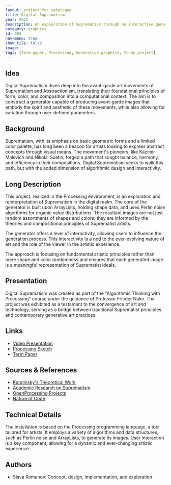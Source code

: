 ```yaml
---
layout: project_for_catalogue
title: Digital Suprematism
year: 2022
description: An exploration of Suprematism through an interactive generator of avant-garde images, seeking to blend foundational artistic principles with computational creativity.
category: graphics
id: 003
nav-menu: true
show_tile: false
image:
tags: [Term paper, Processing, Generative graphics, Study project]
---
```


## Idea

Digital Suprematism dives deep into the avant-garde art movements of Suprematism and Abstractionism, translating their foundational principles of form, color, and composition into a computational context. The aim is to construct a generator capable of producing avant-garde images that embody the spirit and aesthetic of these movements, while also allowing for variation through user-defined parameters.

## Background

Suprematism, with its emphasis on basic geometric forms and a limited color palette, has long been a beacon for artists looking to express abstract concepts through visual means. The movement's pioneers, like Kazimir Malevich and Nikolai Suetin, forged a path that sought balance, harmony, and efficiency in their compositions. Digital Suprematism seeks to walk this path, but with the added dimension of algorithmic design and interactivity.

## Long Description

This project, realized in the Processing environment, is an exploration and reinterpretation of Suprematism in the digital realm. The core of the generator is built upon ArrayLists, holding shape data, and uses Perlin noise algorithms for organic value distributions. The resultant images are not just random assortments of shapes and colors; they are informed by the theories and compositional principles of Suprematist artists.

The generator offers a level of interactivity, allowing users to influence the generation process. This interactivity is a nod to the ever-evolving nature of art and the role of the viewer in the artistic experience.

The approach is focusing on fundamental artistic principles rather than mere shape and color randomness and ensures that each generated image is a meaningful representation of Suprematist ideals.

## Presentation

Digital Suprematism was created as part of the "Algorithmic Thinking with Processing" course under the guidance of Professor Frieder Nake. The project was exhibited as a testament to the convergence of art and technology, serving as a bridge between traditional Suprematist principles and contemporary generative art practices. 

## Links

- [Video Presentation](https://youtu.be/w6Qv1XuXxVY)
- [Processing Sketch](link)
- [Term Paper](link)
  
## Sources & References

- [Kandinsky's Theoretical Work](https://digi.ub.uni-heidelberg.de/diglit/kandinsky1928)
- [Academic Research on Suprematism](http://papers.cumincad.org/data/works/att/acadia19_278.pdf)
- [OpenProcessing Projects](https://openprocessing.org/sketch/82702/)
- [Nature of Code](https://natureofcode.com/book/)

## Technical Details

The installation is based on the Processing programming language, a tool tailored for artists. It employs a variety of algorithms and data structures, such as Perlin noise and ArrayLists, to generate its images. User interaction is a key component, allowing for a dynamic and ever-changing artistic experience.

## Authors

- Slava Romanov: Concept, design, implementation, and exploration
